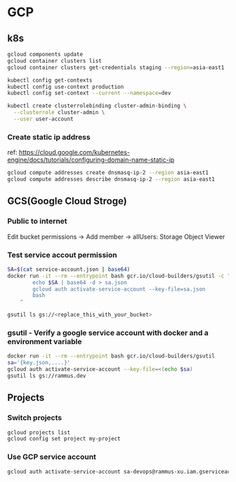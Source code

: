 # GCP
## k8s

```bash
gcloud components update
gcloud container clusters list
gcloud container clusters get-credentials staging --region=asia-east1

kubectl config get-contexts
kubectl config use-context production
kubectl config set-context --current --namespace=dev

kubectl create clusterrolebinding cluster-admin-binding \
  --clusterrole cluster-admin \
  --user user-account
```

### Create static ip address
ref: https://cloud.google.com/kubernetes-engine/docs/tutorials/configuring-domain-name-static-ip
```bash
gcloud compute addresses create dnsmasq-ip-2 --region asia-east1
gcloud compute addresses describe dnsmasq-ip-2 --region asia-east1
```

## GCS(Google Cloud Stroge)
### Public to internet
Edit bucket permissions -> Add member -> allUsers: Storage Object Viewer

### Test service accout permission
```bash
SA=$(cat service-account.json | base64)
docker run -it --rm --entrypoint bash gcr.io/cloud-builders/gsutil -c "
        echo $SA | base64 -d > sa.json
        gcloud auth activate-service-account --key-file=sa.json
        bash
    "
```

```bash
gsutil ls gs://<replace_this_with_your_bucket>
```

### gsutil - Verify a google service account with docker and a environment variable
```bash
docker run -it --rm --entrypoint bash gcr.io/cloud-builders/gsutil
sa='{key.json,....}'
gcloud auth activate-service-account --key-file=<(echo $sa)
gsutil ls gs://rammus.dev
```

## Projects
### Switch projects
```bash
gcloud projects list
gcloud config set project my-project
```

### Use GCP service account
```bash
gcloud auth activate-service-account sa-devops@rammus-xu.iam.gserviceaccount.com --key-file=$GOOGLE_APPLICATION_CREDENTIALS
```
